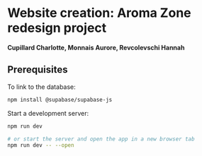# Website creation: Aroma Zone redesign project

**Cupillard Charlotte, Monnais Aurore, Revcolevschi Hannah**

## Prerequisites

To link to the database:

```bash
npm install @supabase/supabase-js
```

Start a development server:

```bash
npm run dev

# or start the server and open the app in a new browser tab
npm run dev -- --open
```
